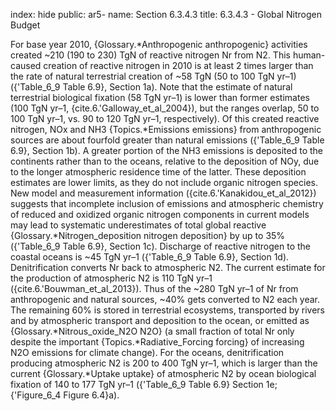 index: hide
public: ar5-
name: Section 6.3.4.3
title: 6.3.4.3 - Global Nitrogen Budget

For base year 2010, {Glossary.*Anthropogenic anthropogenic} activities created ~210 (190 to 230) TgN of reactive nitrogen Nr from N2. This human-caused creation of reactive nitrogen in 2010 is at least 2 times larger than the rate of natural terrestrial creation of ~58 TgN (50 to 100 TgN yr–1) ({'Table_6_9 Table 6.9}, Section 1a). Note that the estimate of natural terrestrial biological fixation (58 TgN yr–1) is lower than former estimates (100 TgN yr–1, {cite.6.'Galloway_et_al_2004}), but the ranges overlap, 50 to 100 TgN yr–1, vs. 90 to 120 TgN yr–1, respectively). Of this created reactive nitrogen, NOx and NH3 {Topics.*Emissions emissions} from anthropogenic sources are about fourfold greater than natural emissions ({'Table_6_9 Table 6.9}, Section 1b). A greater portion of the NH3 emissions is deposited to the continents rather than to the oceans, relative to the deposition of NOy, due to the longer atmospheric residence time of the latter. These deposition estimates are lower limits, as they do not include organic nitrogen species. New model and measurement information ({cite.6.'Kanakidou_et_al_2012}) suggests that incomplete inclusion of emissions and atmospheric chemistry of reduced and oxidized organic nitrogen components in current models may lead to systematic underestimates of total global reactive {Glossary.*Nitrogen_deposition nitrogen deposition} by up to 35% ({'Table_6_9 Table 6.9}, Section 1c). Discharge of reactive nitrogen to the coastal oceans is ~45 TgN yr–1 ({'Table_6_9 Table 6.9}, Section 1d). Denitrification converts Nr back to atmospheric N2. The current estimate for the production of atmospheric N2 is 110 TgN yr–1 ({cite.6.'Bouwman_et_al_2013}). Thus of the ~280 TgN yr–1 of Nr from anthropogenic and natural sources, ~40% gets converted to N2 each year. The remaining 60% is stored in terrestrial ecosystems, transported by rivers and by atmospheric transport and deposition to the ocean, or emitted as {Glossary.*Nitrous_oxide_N2O N2O} (a small fraction of total Nr only despite the important {Topics.*Radiative_Forcing forcing} of increasing N2O emissions for climate change). For the oceans, denitrification producing atmospheric N2 is 200 to 400 TgN yr–1, which is larger than the current {Glossary.*Uptake uptake} of atmospheric N2 by ocean biological fixation of 140 to 177 TgN yr–1 ({'Table_6_9 Table 6.9} Section 1e; {'Figure_6_4 Figure 6.4}a).
